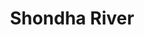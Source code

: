 ---
title: "Shondha River"
title_bn: "সন্ধ্যা নদী"
description: "This river started flowing from Arial Kha river of Babuganj Upazilla of Barisal and fall into Kocha river of Kaokhali Upazilla, Pirojpur. It flows through Babuganj, Uzirpur, Shwarupkathi, Bnaripara and Kaokhali. Its length is 45 km, width 1 km and depth 21 meters. It covers 106 square km river basin area."
---